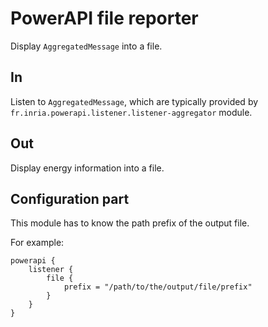 # PowerAPI file reporter

Display `AggregatedMessage` into a file.

## In

Listen to `AggregatedMessage`, which are typically provided by `fr.inria.powerapi.listener.listener-aggregator` module.

## Out

Display energy information into a file.

## Configuration part

This module has to know the path prefix of the output file.

For example:
```
powerapi {
	listener {
		file {
			prefix = "/path/to/the/output/file/prefix"
		}
	}
}
```
